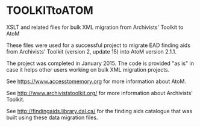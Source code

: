 # TOOLKITtoATOM
XSLT and related files for bulk XML migration from Archivists' Toolkit to AtoM

These files were used for a successful project to migrate EAD finding aids from Archivists' Toolkit (version 2, update 15) into AtoM version 2.1.1.

The project was completed in January 2015. The code is provided "as is" in case it helps other users working on bulk XML migration projects.

See https://www.accesstomemory.org for more information about AtoM.

See http://www.archiviststoolkit.org/ for more information about Archivists' Toolkit.

See http://findingaids.library.dal.ca/ for the finding aids catalogue that was built using these data migration files.

